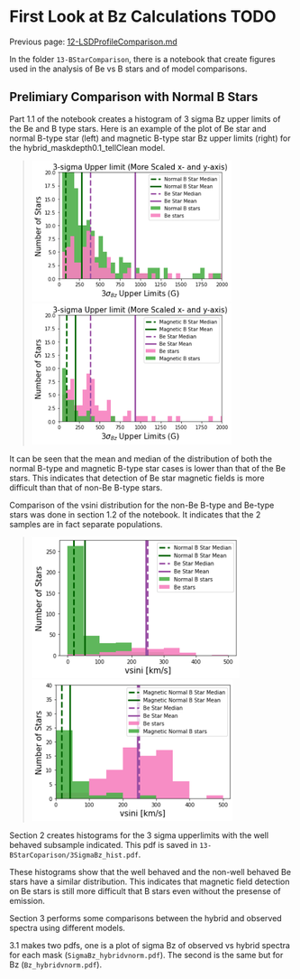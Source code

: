 # First Look at Bz Calculations **TODO**

Previous page: [12-LSDProfileComparison.md](https://github.com/veropetit/BeStarsMiMeS/blob/master/12-LSDProfileComparison.md)

In the folder `13-BStarComparison`, there is a notebook that create figures used in the analysis of Be vs B stars and of model comparisons.

## Prelimiary Comparison with Normal B Stars

Part 1.1 of the notebook creates a histogram of 3 sigma Bz upper limits of the Be and B type stars. Here is an example of the plot of Be star and normal B-type star (left) and magnetic B-type star Bz upper limits (right) for the hybrid_maskdepth0.1_tellClean model.
><img src="https://github.com/veropetit/BeStarsMiMeS/blob/master/DocumentationImages/3sigmaupperlim(0.1).png" style="height: 250px"/>
><img src="https://github.com/veropetit/BeStarsMiMeS/blob/master/DocumentationImages/mag3sigmaupperlim(0.1).png" style="height: 250px"/>

It can be seen that the mean and median of the distribution of both the normal B-type and magnetic B-type star cases is lower than that of the Be stars. This indicates that detection of Be star magnetic fields is more difficult than that of non-Be B-type stars.

Comparison of the vsini distribution for the non-Be B-type and Be-type stars was done in section 1.2 of the notebook. It indicates that the 2 samples are in fact separate populations. 
><img src="https://github.com/veropetit/BeStarsMiMeS/blob/master/DocumentationImages/BtypeBevsinihist.png" style="height: 250px"/>
><img src="https://github.com/veropetit/BeStarsMiMeS/blob/master/DocumentationImages/magBtypeBevsinihist.png" style="height: 250px"/>

Section 2 creates histograms for the 3 sigma upperlimits with the well behaved subsample indicated. This pdf is saved in `13-BStarCoparison/3SigmaBz_hist.pdf`. 

These histograms show that the well behaved and the non-well behaved Be stars have a similar distribution. This indicates that magnetic field detection on Be stars is still more difficult that B stars even without the presense of emission.

Section 3 performs some comparisons between the hybrid and observed spectra using different models. 

3.1 makes two pdfs, one is a plot of sigma Bz of observed vs hybrid spectra for each mask (`SigmaBz_hybridvnorm.pdf`). The second is the same but for Bz (`Bz_hybridvnorm.pdf`).


